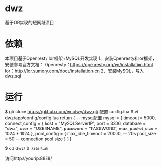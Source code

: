 # dwz
基于OR实现的短网址项目

# 依赖
本项目基于Openresty lor框架+MySQL开发实现
1、安装Openresty和lor框架，安装参考官方文档：
  Openresty：https://openresty.org/en/installation.html
  lor：http://lor.sumory.com/docs/installation-cn
2、安装MySQL，导入dwz.sql

# 运行
$ git clone https://github.com/emolwy/dwz.git
配置 config.lua
$ vi dwz/app/config/config.lua
	return {
		-- mysql配置
		mysql = {
			timeout = 5000,
			connect_config = {
				host = "MySQLServerIP", 
		        port = 3306, 
		        database = "dwz", 
		        user = "USERNAME", 
		        password = "PASSWORD", 
		        max_packet_size = 1024 * 1024
			},
			pool_config = {
				max_idle_timeout = 20000, -- 20s
	        	pool_size = 50 -- connection pool size
			}
		}
	}


$ cd dwz/
$ ./start.sh

访问http://yourip:8888/



